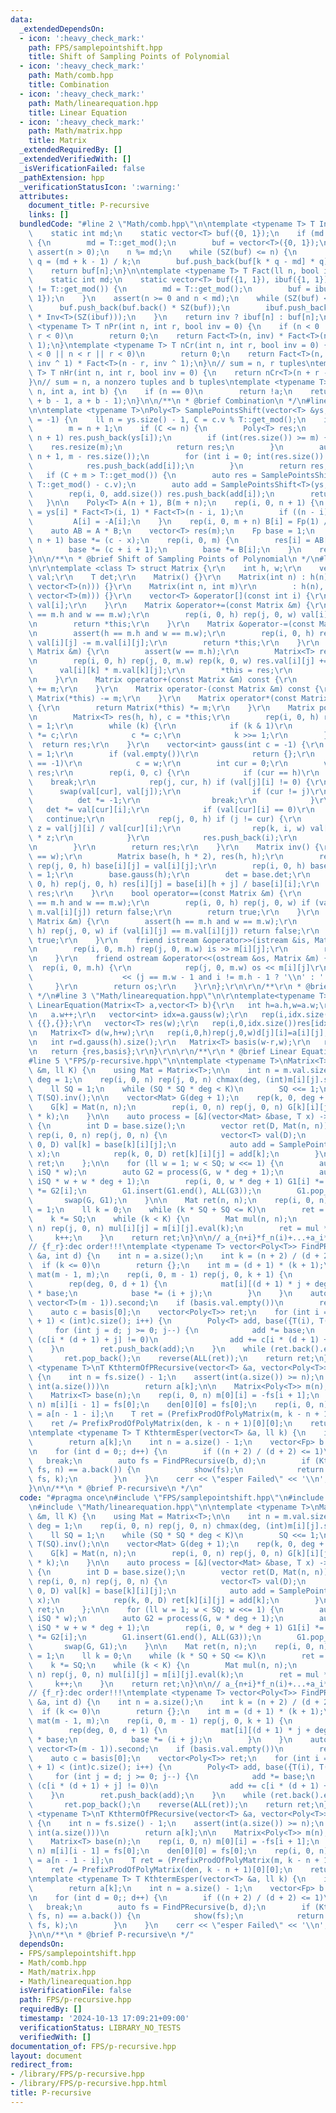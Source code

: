 ```yaml
---
data:
  _extendedDependsOn:
  - icon: ':heavy_check_mark:'
    path: FPS/samplepointshift.hpp
    title: Shift of Sampling Points of Polynomial
  - icon: ':heavy_check_mark:'
    path: Math/comb.hpp
    title: Combination
  - icon: ':heavy_check_mark:'
    path: Math/linearequation.hpp
    title: Linear Equation
  - icon: ':heavy_check_mark:'
    path: Math/matrix.hpp
    title: Matrix
  _extendedRequiredBy: []
  _extendedVerifiedWith: []
  _isVerificationFailed: false
  _pathExtension: hpp
  _verificationStatusIcon: ':warning:'
  attributes:
    document_title: P-recursive
    links: []
  bundledCode: "#line 2 \"Math/comb.hpp\"\n\ntemplate <typename T> T Inv(ll n) {\n\
    \    static int md;\n    static vector<T> buf({0, 1});\n    if (md != T::get_mod())\
    \ {\n        md = T::get_mod();\n        buf = vector<T>({0, 1});\n    }\n   \
    \ assert(n > 0);\n    n %= md;\n    while (SZ(buf) <= n) {\n        int k = SZ(buf),\
    \ q = (md + k - 1) / k;\n        buf.push_back(buf[k * q - md] * q);\n    }\n\
    \    return buf[n];\n}\n\ntemplate <typename T> T Fact(ll n, bool inv = 0) {\n\
    \    static int md;\n    static vector<T> buf({1, 1}), ibuf({1, 1});\n    if (md\
    \ != T::get_mod()) {\n        md = T::get_mod();\n        buf = ibuf = vector<T>({1,\
    \ 1});\n    }\n    assert(n >= 0 and n < md);\n    while (SZ(buf) <= n) {\n  \
    \      buf.push_back(buf.back() * SZ(buf));\n        ibuf.push_back(ibuf.back()\
    \ * Inv<T>(SZ(ibuf)));\n    }\n    return inv ? ibuf[n] : buf[n];\n}\n\ntemplate\
    \ <typename T> T nPr(int n, int r, bool inv = 0) {\n    if (n < 0 || n < r ||\
    \ r < 0)\n        return 0;\n    return Fact<T>(n, inv) * Fact<T>(n - r, inv ^\
    \ 1);\n}\ntemplate <typename T> T nCr(int n, int r, bool inv = 0) {\n    if (n\
    \ < 0 || n < r || r < 0)\n        return 0;\n    return Fact<T>(n, inv) * Fact<T>(r,\
    \ inv ^ 1) * Fact<T>(n - r, inv ^ 1);\n}\n// sum = n, r tuples\ntemplate <typename\
    \ T> T nHr(int n, int r, bool inv = 0) {\n    return nCr<T>(n + r - 1, r, inv);\n\
    }\n// sum = n, a nonzero tuples and b tuples\ntemplate <typename T> T choose(int\
    \ n, int a, int b) {\n    if (n == 0)\n        return !a;\n    return nCr<T>(n\
    \ + b - 1, a + b - 1);\n}\n\n/**\n * @brief Combination\n */\n#line 3 \"FPS/samplepointshift.hpp\"\
    \n\ntemplate <typename T>\nPoly<T> SamplePointsShift(vector<T> &ys, T c, int m\
    \ = -1) {\n    ll n = ys.size() - 1, C = c.v % T::get_mod();\n    if (m == -1)\n\
    \        m = n + 1;\n    if (C <= n) {\n        Poly<T> res;\n        rep(i, C,\
    \ n + 1) res.push_back(ys[i]);\n        if (int(res.size()) >= m) {\n        \
    \    res.resize(m);\n            return res;\n        }\n        auto add = SamplePointsShift<T>(ys,\
    \ n + 1, m - res.size());\n        for (int i = 0; int(res.size()) < m; i++) {\n\
    \            res.push_back(add[i]);\n        }\n        return res;\n    }\n \
    \   if (C + m > T::get_mod()) {\n        auto res = SamplePointsShift<T>(ys, c,\
    \ T::get_mod() - c.v);\n        auto add = SamplePointsShift<T>(ys, 0, m - res.size());\n\
    \        rep(i, 0, add.size()) res.push_back(add[i]);\n        return res;\n \
    \   }\n\n    Poly<T> A(n + 1), B(m + n);\n    rep(i, 0, n + 1) {\n        A[i]\
    \ = ys[i] * Fact<T>(i, 1) * Fact<T>(n - i, 1);\n        if ((n - i) & 1)\n   \
    \         A[i] = -A[i];\n    }\n    rep(i, 0, m + n) B[i] = Fp(1) / (c - n + i);\n\
    \    auto AB = A * B;\n    vector<T> res(m);\n    Fp base = 1;\n    rep(x, 0,\
    \ n + 1) base *= (c - x);\n    rep(i, 0, m) {\n        res[i] = AB[n + i] * base;\n\
    \        base *= (c + i + 1);\n        base *= B[i];\n    }\n    return res;\n\
    }\n\n/**\n * @brief Shift of Sampling Points of Polynomial\n */\n#line 2 \"Math/matrix.hpp\"\
    \n\r\ntemplate <class T> struct Matrix {\r\n    int h, w;\r\n    vector<vector<T>>\
    \ val;\r\n    T det;\r\n    Matrix() {}\r\n    Matrix(int n) : h(n), w(n), val(vector<vector<T>>(n,\
    \ vector<T>(n))) {}\r\n    Matrix(int n, int m)\r\n        : h(n), w(m), val(vector<vector<T>>(n,\
    \ vector<T>(m))) {}\r\n    vector<T> &operator[](const int i) {\r\n        return\
    \ val[i];\r\n    }\r\n    Matrix &operator+=(const Matrix &m) {\r\n        assert(h\
    \ == m.h and w == m.w);\r\n        rep(i, 0, h) rep(j, 0, w) val[i][j] += m.val[i][j];\r\
    \n        return *this;\r\n    }\r\n    Matrix &operator-=(const Matrix &m) {\r\
    \n        assert(h == m.h and w == m.w);\r\n        rep(i, 0, h) rep(j, 0, w)\
    \ val[i][j] -= m.val[i][j];\r\n        return *this;\r\n    }\r\n    Matrix &operator*=(const\
    \ Matrix &m) {\r\n        assert(w == m.h);\r\n        Matrix<T> res(h, m.w);\r\
    \n        rep(i, 0, h) rep(j, 0, m.w) rep(k, 0, w) res.val[i][j] +=\r\n      \
    \      val[i][k] * m.val[k][j];\r\n        *this = res;\r\n        return *this;\r\
    \n    }\r\n    Matrix operator+(const Matrix &m) const {\r\n        return Matrix(*this)\
    \ += m;\r\n    }\r\n    Matrix operator-(const Matrix &m) const {\r\n        return\
    \ Matrix(*this) -= m;\r\n    }\r\n    Matrix operator*(const Matrix &m) const\
    \ {\r\n        return Matrix(*this) *= m;\r\n    }\r\n    Matrix pow(ll k) {\r\
    \n        Matrix<T> res(h, h), c = *this;\r\n        rep(i, 0, h) res.val[i][i]\
    \ = 1;\r\n        while (k) {\r\n            if (k & 1)\r\n                res\
    \ *= c;\r\n            c *= c;\r\n            k >>= 1;\r\n        }\r\n      \
    \  return res;\r\n    }\r\n    vector<int> gauss(int c = -1) {\r\n        det\
    \ = 1;\r\n        if (val.empty())\r\n            return {};\r\n        if (c\
    \ == -1)\r\n            c = w;\r\n        int cur = 0;\r\n        vector<int>\
    \ res;\r\n        rep(i, 0, c) {\r\n            if (cur == h)\r\n            \
    \    break;\r\n            rep(j, cur, h) if (val[j][i] != 0) {\r\n          \
    \      swap(val[cur], val[j]);\r\n                if (cur != j)\r\n          \
    \          det *= -1;\r\n                break;\r\n            }\r\n         \
    \   det *= val[cur][i];\r\n            if (val[cur][i] == 0)\r\n             \
    \   continue;\r\n            rep(j, 0, h) if (j != cur) {\r\n                T\
    \ z = val[j][i] / val[cur][i];\r\n                rep(k, i, w) val[j][k] -= val[cur][k]\
    \ * z;\r\n            }\r\n            res.push_back(i);\r\n            cur++;\r\
    \n        }\r\n        return res;\r\n    }\r\n    Matrix inv() {\r\n        assert(h\
    \ == w);\r\n        Matrix base(h, h * 2), res(h, h);\r\n        rep(i, 0, h)\
    \ rep(j, 0, h) base[i][j] = val[i][j];\r\n        rep(i, 0, h) base[i][h + i]\
    \ = 1;\r\n        base.gauss(h);\r\n        det = base.det;\r\n        rep(i,\
    \ 0, h) rep(j, 0, h) res[i][j] = base[i][h + j] / base[i][i];\r\n        return\
    \ res;\r\n    }\r\n    bool operator==(const Matrix &m) {\r\n        assert(h\
    \ == m.h and w == m.w);\r\n        rep(i, 0, h) rep(j, 0, w) if (val[i][j] !=\
    \ m.val[i][j]) return false;\r\n        return true;\r\n    }\r\n    bool operator!=(const\
    \ Matrix &m) {\r\n        assert(h == m.h and w == m.w);\r\n        rep(i, 0,\
    \ h) rep(j, 0, w) if (val[i][j] == m.val[i][j]) return false;\r\n        return\
    \ true;\r\n    }\r\n    friend istream &operator>>(istream &is, Matrix &m) {\r\
    \n        rep(i, 0, m.h) rep(j, 0, m.w) is >> m[i][j];\r\n        return is;\r\
    \n    }\r\n    friend ostream &operator<<(ostream &os, Matrix &m) {\r\n      \
    \  rep(i, 0, m.h) {\r\n            rep(j, 0, m.w) os << m[i][j]\r\n          \
    \                    << (j == m.w - 1 and i != m.h - 1 ? '\\n' : ' ');\r\n   \
    \     }\r\n        return os;\r\n    }\r\n};\r\n\r\n/**\r\n * @brief Matrix\r\n\
    \ */\n#line 3 \"Math/linearequation.hpp\"\n\r\ntemplate<typename T>pair<vector<T>,Matrix<T>>\
    \ LinearEquation(Matrix<T> a,vector<T> b){\r\n   int h=a.h,w=a.w;\r\n   rep(i,0,h)a[i].push_back(b[i]);\r\
    \n   a.w++;\r\n   vector<int> idx=a.gauss(w);\r\n   rep(i,idx.size(),h)if(a[i][w]!=0)return\
    \ {{},{}};\r\n   vector<T> res(w);\r\n   rep(i,0,idx.size())res[idx[i]]=a[i][w]/a[i][idx[i]];\r\
    \n   Matrix<T> d(w,h+w);\r\n   rep(i,0,h)rep(j,0,w)d[j][i]=a[i][j];\r\n   rep(i,0,w)d[i][h+i]=1;\r\
    \n   int r=d.gauss(h).size();\r\n   Matrix<T> basis(w-r,w);\r\n   rep(i,r,w)basis[i-r]={d[i].begin()+h,d[i].end()};\r\
    \n   return {res,basis};\r\n}\r\n\r\n/**\r\n * @brief Linear Equation\r\n */\n\
    #line 5 \"FPS/p-recursive.hpp\"\n\ntemplate <typename T>\nMatrix<T> PrefixProdOfPolyMatrix(Matrix<Poly<T>>\
    \ &m, ll K) {\n    using Mat = Matrix<T>;\n\n    int n = m.val.size();\n    int\
    \ deg = 1;\n    rep(i, 0, n) rep(j, 0, n) chmax(deg, (int)m[i][j].size() - 1);\n\
    \    ll SQ = 1;\n    while (SQ * SQ * deg < K)\n        SQ <<= 1;\n    T iSQ =\
    \ T(SQ).inv();\n\n    vector<Mat> G(deg + 1);\n    rep(k, 0, deg + 1) {\n    \
    \    G[k] = Mat(n, n);\n        rep(i, 0, n) rep(j, 0, n) G[k][i][j] = m[i][j].eval(SQ\
    \ * k);\n    }\n\n    auto process = [&](vector<Mat> &base, T x) -> vector<Mat>\
    \ {\n        int D = base.size();\n        vector ret(D, Mat(n, n));\n       \
    \ rep(i, 0, n) rep(j, 0, n) {\n            vector<T> val(D);\n            rep(k,\
    \ 0, D) val[k] = base[k][i][j];\n            auto add = SamplePointsShift<T>(val,\
    \ x);\n            rep(k, 0, D) ret[k][i][j] = add[k];\n        }\n        return\
    \ ret;\n    };\n\n    for (ll w = 1; w < SQ; w <<= 1) {\n        auto G1 = process(G,\
    \ iSQ * w);\n        auto G2 = process(G, w * deg + 1);\n        auto G3 = process(G,\
    \ iSQ * w + w * deg + 1);\n        rep(i, 0, w * deg + 1) G1[i] *= G[i], G3[i]\
    \ *= G2[i];\n        G1.insert(G1.end(), ALL(G3));\n        G1.pop_back();\n \
    \       swap(G, G1);\n    }\n\n    Mat ret(n, n);\n    rep(i, 0, n) ret[i][i]\
    \ = 1;\n    ll k = 0;\n    while (k * SQ + SQ <= K)\n        ret = G[k++] * ret;\n\
    \    k *= SQ;\n    while (k < K) {\n        Mat mul(n, n);\n        rep(i, 0,\
    \ n) rep(j, 0, n) mul[i][j] = m[i][j].eval(k);\n        ret = mul * ret;\n   \
    \     k++;\n    }\n    return ret;\n}\n\n// a_{n+i}*f_n(i)+...+a_i*f_0(i)=0\n\
    // {f_r}:dec order!!!\ntemplate <typename T> vector<Poly<T>> FindPRecursive(vector<T>\
    \ &a, int d) {\n    int n = a.size();\n    int k = (n + 2) / (d + 2) - 1;\n  \
    \  if (k <= 0)\n        return {};\n    int m = (d + 1) * (k + 1);\n    Matrix<T>\
    \ mat(m - 1, m);\n    rep(i, 0, m - 1) rep(j, 0, k + 1) {\n        T base = 1;\n\
    \        rep(deg, 0, d + 1) {\n            mat[i][(d + 1) * j + deg] = a[i + j]\
    \ * base;\n            base *= (i + j);\n        }\n    }\n    auto basis = LinearEquation(mat,\
    \ vector<T>(m - 1)).second;\n    if (basis.val.empty())\n        return {};\n\
    \    auto c = basis[0];\n    vector<Poly<T>> ret;\n    for (int i = 0; i * (d\
    \ + 1) < (int)c.size(); i++) {\n        Poly<T> add, base({T(i), T(1)});\n   \
    \     for (int j = d; j >= 0; j--) {\n            add *= base;\n            if\
    \ (c[i * (d + 1) + j] != 0)\n                add += c[i * (d + 1) + j];\n    \
    \    }\n        ret.push_back(add);\n    }\n    while (ret.back().empty())\n \
    \       ret.pop_back();\n    reverse(ALL(ret));\n    return ret;\n}\n\ntemplate\
    \ <typename T>\nT KthtermOfPRecursive(vector<T> &a, vector<Poly<T>> &fs, ll k)\
    \ {\n    int n = fs.size() - 1;\n    assert(int(a.size()) >= n);\n    if (k <\
    \ int(a.size()))\n        return a[k];\n\n    Matrix<Poly<T>> m(n), den(1);\n\
    \    Matrix<T> base(n);\n    rep(i, 0, n) m[0][i] = -fs[i + 1];\n    rep(i, 1,\
    \ n) m[i][i - 1] = fs[0];\n    den[0][0] = fs[0];\n    rep(i, 0, n) base[i][0]\
    \ = a[n - 1 - i];\n    T ret = (PrefixProdOfPolyMatrix(m, k - n + 1) * base)[0][0];\n\
    \    ret /= PrefixProdOfPolyMatrix(den, k - n + 1)[0][0];\n    return ret;\n}\n\
    \ntemplate <typename T> T KthtermEsper(vector<T> &a, ll k) {\n    if (k < (int)a.size())\n\
    \        return a[k];\n    int n = a.size() - 1;\n    vector<Fp> b = a;\n    b.pop_back();\n\
    \n    for (int d = 0;; d++) {\n        if ((n + 2) / (d + 2) <= 1)\n         \
    \   break;\n        auto fs = FindPRecursive(b, d);\n        if (KthtermOfPRecursive(b,\
    \ fs, n) == a.back()) {\n            show(fs);\n            return KthtermOfPRecursive(a,\
    \ fs, k);\n        }\n    }\n    cerr << \"esper Failed\" << '\\n';\n    assert(0);\n\
    }\n\n/**\n * @brief P-recursive\n */\n"
  code: "#pragma once\n#include \"FPS/samplepointshift.hpp\"\n#include \"Math/matrix.hpp\"\
    \n#include \"Math/linearequation.hpp\"\n\ntemplate <typename T>\nMatrix<T> PrefixProdOfPolyMatrix(Matrix<Poly<T>>\
    \ &m, ll K) {\n    using Mat = Matrix<T>;\n\n    int n = m.val.size();\n    int\
    \ deg = 1;\n    rep(i, 0, n) rep(j, 0, n) chmax(deg, (int)m[i][j].size() - 1);\n\
    \    ll SQ = 1;\n    while (SQ * SQ * deg < K)\n        SQ <<= 1;\n    T iSQ =\
    \ T(SQ).inv();\n\n    vector<Mat> G(deg + 1);\n    rep(k, 0, deg + 1) {\n    \
    \    G[k] = Mat(n, n);\n        rep(i, 0, n) rep(j, 0, n) G[k][i][j] = m[i][j].eval(SQ\
    \ * k);\n    }\n\n    auto process = [&](vector<Mat> &base, T x) -> vector<Mat>\
    \ {\n        int D = base.size();\n        vector ret(D, Mat(n, n));\n       \
    \ rep(i, 0, n) rep(j, 0, n) {\n            vector<T> val(D);\n            rep(k,\
    \ 0, D) val[k] = base[k][i][j];\n            auto add = SamplePointsShift<T>(val,\
    \ x);\n            rep(k, 0, D) ret[k][i][j] = add[k];\n        }\n        return\
    \ ret;\n    };\n\n    for (ll w = 1; w < SQ; w <<= 1) {\n        auto G1 = process(G,\
    \ iSQ * w);\n        auto G2 = process(G, w * deg + 1);\n        auto G3 = process(G,\
    \ iSQ * w + w * deg + 1);\n        rep(i, 0, w * deg + 1) G1[i] *= G[i], G3[i]\
    \ *= G2[i];\n        G1.insert(G1.end(), ALL(G3));\n        G1.pop_back();\n \
    \       swap(G, G1);\n    }\n\n    Mat ret(n, n);\n    rep(i, 0, n) ret[i][i]\
    \ = 1;\n    ll k = 0;\n    while (k * SQ + SQ <= K)\n        ret = G[k++] * ret;\n\
    \    k *= SQ;\n    while (k < K) {\n        Mat mul(n, n);\n        rep(i, 0,\
    \ n) rep(j, 0, n) mul[i][j] = m[i][j].eval(k);\n        ret = mul * ret;\n   \
    \     k++;\n    }\n    return ret;\n}\n\n// a_{n+i}*f_n(i)+...+a_i*f_0(i)=0\n\
    // {f_r}:dec order!!!\ntemplate <typename T> vector<Poly<T>> FindPRecursive(vector<T>\
    \ &a, int d) {\n    int n = a.size();\n    int k = (n + 2) / (d + 2) - 1;\n  \
    \  if (k <= 0)\n        return {};\n    int m = (d + 1) * (k + 1);\n    Matrix<T>\
    \ mat(m - 1, m);\n    rep(i, 0, m - 1) rep(j, 0, k + 1) {\n        T base = 1;\n\
    \        rep(deg, 0, d + 1) {\n            mat[i][(d + 1) * j + deg] = a[i + j]\
    \ * base;\n            base *= (i + j);\n        }\n    }\n    auto basis = LinearEquation(mat,\
    \ vector<T>(m - 1)).second;\n    if (basis.val.empty())\n        return {};\n\
    \    auto c = basis[0];\n    vector<Poly<T>> ret;\n    for (int i = 0; i * (d\
    \ + 1) < (int)c.size(); i++) {\n        Poly<T> add, base({T(i), T(1)});\n   \
    \     for (int j = d; j >= 0; j--) {\n            add *= base;\n            if\
    \ (c[i * (d + 1) + j] != 0)\n                add += c[i * (d + 1) + j];\n    \
    \    }\n        ret.push_back(add);\n    }\n    while (ret.back().empty())\n \
    \       ret.pop_back();\n    reverse(ALL(ret));\n    return ret;\n}\n\ntemplate\
    \ <typename T>\nT KthtermOfPRecursive(vector<T> &a, vector<Poly<T>> &fs, ll k)\
    \ {\n    int n = fs.size() - 1;\n    assert(int(a.size()) >= n);\n    if (k <\
    \ int(a.size()))\n        return a[k];\n\n    Matrix<Poly<T>> m(n), den(1);\n\
    \    Matrix<T> base(n);\n    rep(i, 0, n) m[0][i] = -fs[i + 1];\n    rep(i, 1,\
    \ n) m[i][i - 1] = fs[0];\n    den[0][0] = fs[0];\n    rep(i, 0, n) base[i][0]\
    \ = a[n - 1 - i];\n    T ret = (PrefixProdOfPolyMatrix(m, k - n + 1) * base)[0][0];\n\
    \    ret /= PrefixProdOfPolyMatrix(den, k - n + 1)[0][0];\n    return ret;\n}\n\
    \ntemplate <typename T> T KthtermEsper(vector<T> &a, ll k) {\n    if (k < (int)a.size())\n\
    \        return a[k];\n    int n = a.size() - 1;\n    vector<Fp> b = a;\n    b.pop_back();\n\
    \n    for (int d = 0;; d++) {\n        if ((n + 2) / (d + 2) <= 1)\n         \
    \   break;\n        auto fs = FindPRecursive(b, d);\n        if (KthtermOfPRecursive(b,\
    \ fs, n) == a.back()) {\n            show(fs);\n            return KthtermOfPRecursive(a,\
    \ fs, k);\n        }\n    }\n    cerr << \"esper Failed\" << '\\n';\n    assert(0);\n\
    }\n\n/**\n * @brief P-recursive\n */"
  dependsOn:
  - FPS/samplepointshift.hpp
  - Math/comb.hpp
  - Math/matrix.hpp
  - Math/linearequation.hpp
  isVerificationFile: false
  path: FPS/p-recursive.hpp
  requiredBy: []
  timestamp: '2024-10-13 17:09:21+09:00'
  verificationStatus: LIBRARY_NO_TESTS
  verifiedWith: []
documentation_of: FPS/p-recursive.hpp
layout: document
redirect_from:
- /library/FPS/p-recursive.hpp
- /library/FPS/p-recursive.hpp.html
title: P-recursive
---
```

